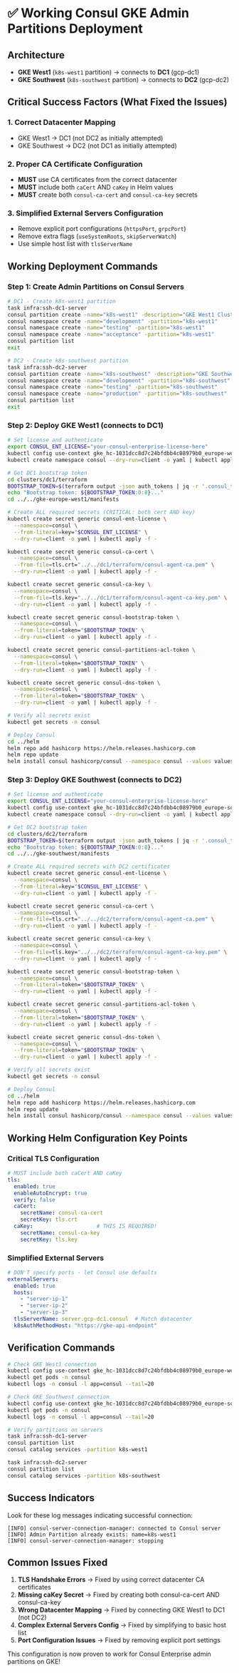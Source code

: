 # ✅ Working Consul GKE Admin Partitions Deployment

## Architecture

- **GKE West1** (`k8s-west1` partition) → connects to **DC1** (gcp-dc1)
- **GKE Southwest** (`k8s-southwest` partition) → connects to **DC2** (gcp-dc2)

## Critical Success Factors (What Fixed the Issues)

### 1. **Correct Datacenter Mapping**
- GKE West1 → DC1 (not DC2 as initially attempted)
- GKE Southwest → DC2 (not DC1 as initially attempted)

### 2. **Proper CA Certificate Configuration**
- **MUST** use CA certificates from the correct datacenter
- **MUST** include both `caCert` AND `caKey` in Helm values
- **MUST** create both `consul-ca-cert` and `consul-ca-key` secrets

### 3. **Simplified External Servers Configuration**
- Remove explicit port configurations (`httpsPort`, `grpcPort`)
- Remove extra flags (`useSystemRoots`, `skipServerWatch`)
- Use simple host list with `tlsServerName`

## Working Deployment Commands

### **Step 1: Create Admin Partitions on Consul Servers**

```bash
# DC1 - Create k8s-west1 partition
task infra:ssh-dc1-server
consul partition create -name="k8s-west1" -description="GKE West1 Cluster"
consul namespace create -name="development" -partition="k8s-west1"
consul namespace create -name="testing" -partition="k8s-west1"
consul namespace create -name="acceptance" -partition="k8s-west1"
consul partition list
exit

# DC2 - Create k8s-southwest partition
task infra:ssh-dc2-server
consul partition create -name="k8s-southwest" -description="GKE Southwest Cluster"
consul namespace create -name="development" -partition="k8s-southwest"
consul namespace create -name="testing" -partition="k8s-southwest"
consul namespace create -name="production" -partition="k8s-southwest"
consul partition list
exit
```

### **Step 2: Deploy GKE West1 (connects to DC1)**

```bash
# Set license and authenticate
export CONSUL_ENT_LICENSE="your-consul-enterprise-license-here"
kubectl config use-context gke_hc-1031dcc8d7c24bfdbb4c08979b0_europe-west1_gke-cluster-gke
kubectl create namespace consul --dry-run=client -o yaml | kubectl apply -f -

# Get DC1 bootstrap token
cd clusters/dc1/terraform
BOOTSTRAP_TOKEN=$(terraform output -json auth_tokens | jq -r '.consul_token')
echo "Bootstrap token: ${BOOTSTRAP_TOKEN:0:8}..."
cd ../../gke-europe-west1/manifests

# Create ALL required secrets (CRITICAL: both cert AND key)
kubectl create secret generic consul-ent-license \
  --namespace=consul \
  --from-literal=key="$CONSUL_ENT_LICENSE" \
  --dry-run=client -o yaml | kubectl apply -f -

kubectl create secret generic consul-ca-cert \
  --namespace=consul \
  --from-file=tls.crt="../../dc1/terraform/consul-agent-ca.pem" \
  --dry-run=client -o yaml | kubectl apply -f -

kubectl create secret generic consul-ca-key \
  --namespace=consul \
  --from-file=tls.key="../../dc1/terraform/consul-agent-ca-key.pem" \
  --dry-run=client -o yaml | kubectl apply -f -

kubectl create secret generic consul-bootstrap-token \
  --namespace=consul \
  --from-literal=token="$BOOTSTRAP_TOKEN" \
  --dry-run=client -o yaml | kubectl apply -f -

kubectl create secret generic consul-partitions-acl-token \
  --namespace=consul \
  --from-literal=token="$BOOTSTRAP_TOKEN" \
  --dry-run=client -o yaml | kubectl apply -f -

kubectl create secret generic consul-dns-token \
  --namespace=consul \
  --from-literal=token="$BOOTSTRAP_TOKEN" \
  --dry-run=client -o yaml | kubectl apply -f -

# Verify all secrets exist
kubectl get secrets -n consul

# Deploy Consul
cd ../helm
helm repo add hashicorp https://helm.releases.hashicorp.com
helm repo update
helm install consul hashicorp/consul --namespace consul --values values.yaml
```

### **Step 3: Deploy GKE Southwest (connects to DC2)**

```bash
# Set license and authenticate
export CONSUL_ENT_LICENSE="your-consul-enterprise-license-here"
kubectl config use-context gke_hc-1031dcc8d7c24bfdbb4c08979b0_europe-southwest1_gke-southwest-gke
kubectl create namespace consul --dry-run=client -o yaml | kubectl apply -f -

# Get DC2 bootstrap token
cd clusters/dc2/terraform
BOOTSTRAP_TOKEN=$(terraform output -json auth_tokens | jq -r '.consul_token')
echo "Bootstrap token: ${BOOTSTRAP_TOKEN:0:8}..."
cd ../../gke-southwest/manifests

# Create ALL required secrets with DC2 certificates
kubectl create secret generic consul-ent-license \
  --namespace=consul \
  --from-literal=key="$CONSUL_ENT_LICENSE" \
  --dry-run=client -o yaml | kubectl apply -f -

kubectl create secret generic consul-ca-cert \
  --namespace=consul \
  --from-file=tls.crt="../../dc2/terraform/consul-agent-ca.pem" \
  --dry-run=client -o yaml | kubectl apply -f -

kubectl create secret generic consul-ca-key \
  --namespace=consul \
  --from-file=tls.key="../../dc2/terraform/consul-agent-ca-key.pem" \
  --dry-run=client -o yaml | kubectl apply -f -

kubectl create secret generic consul-bootstrap-token \
  --namespace=consul \
  --from-literal=token="$BOOTSTRAP_TOKEN" \
  --dry-run=client -o yaml | kubectl apply -f -

kubectl create secret generic consul-partitions-acl-token \
  --namespace=consul \
  --from-literal=token="$BOOTSTRAP_TOKEN" \
  --dry-run=client -o yaml | kubectl apply -f -

kubectl create secret generic consul-dns-token \
  --namespace=consul \
  --from-literal=token="$BOOTSTRAP_TOKEN" \
  --dry-run=client -o yaml | kubectl apply -f -

# Verify all secrets exist
kubectl get secrets -n consul

# Deploy Consul
cd ../helm
helm repo add hashicorp https://helm.releases.hashicorp.com
helm repo update
helm install consul hashicorp/consul --namespace consul --values values.yaml
```

## Working Helm Configuration Key Points

### **Critical TLS Configuration**
```yaml
# MUST include both caCert AND caKey
tls:
  enabled: true
  enableAutoEncrypt: true
  verify: false
  caCert:
    secretName: consul-ca-cert
    secretKey: tls.crt
  caKey:                    # THIS IS REQUIRED!
    secretName: consul-ca-key
    secretKey: tls.key
```

### **Simplified External Servers**
```yaml
# DON'T specify ports - let Consul use defaults
externalServers:
  enabled: true
  hosts:
    - "server-ip-1"
    - "server-ip-2" 
    - "server-ip-3"
  tlsServerName: server.gcp-dc1.consul  # Match datacenter
  k8sAuthMethodHost: "https://gke-api-endpoint"
```

## Verification Commands

```bash
# Check GKE West1 connection
kubectl config use-context gke_hc-1031dcc8d7c24bfdbb4c08979b0_europe-west1_gke-cluster-gke
kubectl get pods -n consul
kubectl logs -n consul -l app=consul --tail=20

# Check GKE Southwest connection
kubectl config use-context gke_hc-1031dcc8d7c24bfdbb4c08979b0_europe-southwest1_gke-southwest-gke
kubectl get pods -n consul
kubectl logs -n consul -l app=consul --tail=20

# Verify partitions on servers
task infra:ssh-dc1-server
consul partition list
consul catalog services -partition k8s-west1

task infra:ssh-dc2-server  
consul partition list
consul catalog services -partition k8s-southwest
```

## Success Indicators

Look for these log messages indicating successful connection:
```
[INFO] consul-server-connection-manager: connected to Consul server
[INFO] Admin Partition already exists: name=k8s-west1
[INFO] consul-server-connection-manager: stopping
```

## Common Issues Fixed

1. **TLS Handshake Errors** → Fixed by using correct datacenter CA certificates
2. **Missing caKey Secret** → Fixed by creating both consul-ca-cert AND consul-ca-key
3. **Wrong Datacenter Mapping** → Fixed by connecting GKE West1 to DC1 (not DC2)
4. **Complex External Servers Config** → Fixed by simplifying to basic host list
5. **Port Configuration Issues** → Fixed by removing explicit port settings

This configuration is now proven to work for Consul Enterprise admin partitions on GKE!